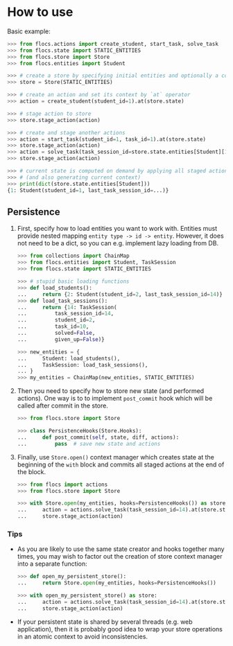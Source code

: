 # How to use

Basic example:

```python
>>> from flocs.actions import create_student, start_task, solve_task
>>> from flocs.state import STATIC_ENTITIES
>>> from flocs.store import Store
>>> from flocs.entities import Student

>>> # create a store by specifying initial entities and optionally a context generator
>>> store = Store(STATIC_ENTITIES)

>>> # create an action and set its context by `at` operator
>>> action = create_student(student_id=1).at(store.state)

>>> # stage action to store
>>> store.stage_action(action)

>>> # create and stage another actions
>>> action = start_task(student_id=1, task_id=1).at(store.state)
>>> store.stage_action(action)
>>> action = solve_task(task_session_id=store.state.entities[Student][1].last_task_session_id).at(store.state)
>>> store.stage_action(action)

>>> # current state is computed on demand by applying all staged actions to initial state
>>> # (and also generating current context)
>>> print(dict(store.state.entities[Student]))
{1: Student(student_id=1, last_task_session_id=...)}

```

## Persistence

1. First, specify how to load entities you want to work with.
   Entities must provide nested mapping `entity type -> id -> entity`.
   However, it does not need to be a dict, so you can e.g. implement lazy loading from DB.

    ```python
    >>> from collections import ChainMap
    >>> from flocs.entities import Student, TaskSession
    >>> from flocs.state import STATIC_ENTITIES

    >>> # stupid basic loading functions
    >>> def load_students():
    ...     return {2: Student(student_id=2, last_task_session_id=14)}
    >>> def load_task_sessions():
    ...     return {14: TaskSession(
    ...         task_session_id=14,
    ...         student_id=2,
    ...         task_id=10,
    ...         solved=False,
    ...         given_up=False)}

    >>> new_entities = {
    ...     Student: load_students(),
    ...     TaskSession: load_task_sessions(),
    ... }
    >>> my_entities = ChainMap(new_entities, STATIC_ENTITIES)

    ```

2. Then you need to specify how to store new state (and performed actions).
   One way is to to implement `post_commit` hook which will be called after commit in the store.

    ```python
    >>> from flocs.store import Store

    >>> class PersistenceHooks(Store.Hooks):
    ...     def post_commit(self, state, diff, actions):
    ...         pass  # save new state and actions

    ```

3. Finally, use `Store.open()` context manager which creates state at the beginning of the `with` block
   and commits all staged actions at the end of the block.

    ```python
    >>> from flocs import actions
    >>> from flocs.store import Store

    >>> with Store.open(my_entities, hooks=PersistenceHooks()) as store:
    ...     action = actions.solve_task(task_session_id=14).at(store.state)
    ...     store.stage_action(action)

    ```

### Tips

* As you are likely to use the same state creator and hooks together many times, you may wish to factor out the creation of store context manager into a separate function:

    ```python
    >>> def open_my_persistent_store():
    ...     return Store.open(my_entities, hooks=PersistenceHooks())

    >>> with open_my_persistent_store() as store:
    ...     action = actions.solve_task(task_session_id=14).at(store.state)
    ...     store.stage_action(action)

    ```

* If your persistent state is shared by several threads (e.g. web application), then it is probably good idea to wrap your store operations in an atomic context to avoid inconsistencies.

